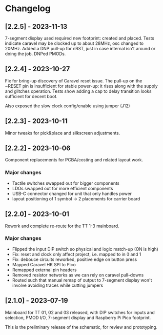 # Changelog


## [2.2.5] - 2023-11-13

7-segment display used required new footprint: created and placed. Tests indicate caravel may be clocked up to about 28MHz, osc changed to 20MHz.  Added a DNP pull-up for nRST, just in case internal isn't around or doing the job.  DNPed PMODs.

## [2.2.4] - 2023-10-27

Fix for bring-up discovery of Caravel reset issue.  The pull-up on the ~RESET pin is insufficient for stable power-up: it rises along with the supply and glitches operation.  Tests show adding a cap to delay transition looks sufficient for decent boot.

Also exposed the slow clock config/enable using jumper (J12)


## [2.2.3] - 2023-10-11

Minor tweaks for pick&place and silkscreen adjustments.


## [2.2.2] - 2023-10-06

Component replacements for PCBA/costing and related layout work.

### Major changes

- Tactile switches swapped out for bigger components
- LDOs swapped out for more efficient components
- USB-C connector changed for unit that only handles power
- layout positioning of 1 symbol -> 2 placements for carrier board

## [2.2.0] - 2023-10-01

Rework and complete re-route for the TT 1-3 mainboard.

### Major changes

- Flipped the input DIP switch so physical and logic match-up (ON is high)
- Fix: reset and clock only affect project, i.e. mapped to in 0 and 1
- Fix: debouce circuits reworked, positive edge on button press
- Mapped Caravel HK SPI to Pico
- Remapped external pin headers
- Removed resistor networks as we can rely on caravel pull-downs
- Routed such that manual remap of output to 7-segment display won't involve avoiding traces while cutting jumpers   

## [2.1.0] - 2023-07-19

Mainboard for TT 01, 02 and 03 released, with DIP switches for inputs and selection, PMOD I/O,
7-segment display and Raspberry Pi Pico footprint.

This is the preliminary release of the schematic, for review and prototyping.
